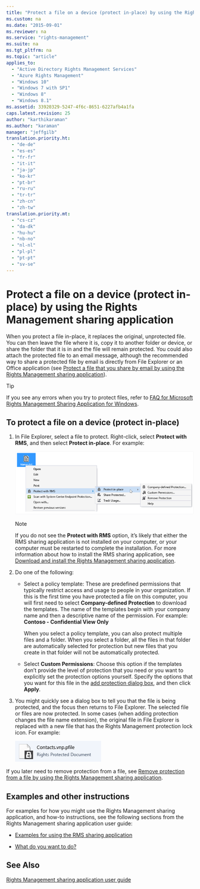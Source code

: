 ```yaml
---
title: "Protect a file on a device (protect in-place) by using the Rights Management sharing application"
ms.custom: na
ms.date: "2015-09-01"
ms.reviewer: na
ms.service: "rights-management"
ms.suite: na
ms.tgt_pltfrm: na
ms.topic: "article"
applies_to: 
  - "Active Directory Rights Management Services"
  - "Azure Rights Management"
  - "Windows 10"
  - "Windows 7 with SP1"
  - "Windows 8"
  - "Windows 8.1"
ms.assetid: 33920329-5247-4f6c-8651-6227afb4a1fa
caps.latest.revision: 25
author: "karthikaraman"
ms.author: "karaman"
manager: "jeffgilb"
translation.priority.ht: 
  - "de-de"
  - "es-es"
  - "fr-fr"
  - "it-it"
  - "ja-jp"
  - "ko-kr"
  - "pt-br"
  - "ru-ru"
  - "tr-tr"
  - "zh-cn"
  - "zh-tw"
translation.priority.mt: 
  - "cs-cz"
  - "da-dk"
  - "hu-hu"
  - "nb-no"
  - "nl-nl"
  - "pl-pl"
  - "pt-pt"
  - "sv-se"
---
```

# Protect a file on a device (protect in-place) by using the Rights Management sharing application
When you protect a file in-place, it replaces the original, unprotected file. You can then leave the file where it is, copy it to another folder or device, or share the folder that it is in and the file will remain protected. You could also attach the protected file to an email message, although the recommended way to share a protected file by email is directly from File Explorer or an Office application (see [Protect a file that you share by email by using the Rights Management sharing application](../../ems/RMS_Client/protect-a-file-that-you-share-by-email-by-using-the-rights-management-sharing-application.md)).

> [!TIP]
> If you see any errors when you try to protect files, refer to [FAQ for Microsoft Rights Management Sharing Application for Windows](http://go.microsoft.com/fwlink/?LinkId=303971).

## To protect a file on a device (protect in-place)

1.  In File Explorer, select a file to protect. Right-click, select **Protect with RMS**, and then select **Protect in-place**. For example:

    ![Protect in-place menu option](../../ems/RMS_Client/media/adrms_msrmsapp_sp_companydefined.png "ADRMS_MSRMSApp_SP_CompanyDefined")

    > [!NOTE]
    > If you do not see the **Protect with RMS** option, it’s likely that either the RMS sharing application is not installed on your computer, or your computer must be restarted to complete the installation. For more information about how to install the RMS sharing application, see [Download and install the Rights Management sharing application](../../ems/RMS_Client/download-and-install-the-rights-management-sharing-application.md).

2.  Do one of the following:

    -   Select a policy template: These are predefined permissions that typically restrict access and usage to people in your organization. If this is the first time you have protected a file on this computer, you will first need to select **Company-defined Protection** to download the templates. The name of the templates begin with your company name and then a descriptive name of the permission. For example: **Contoso - Confidential View Only**

        When you select a policy template, you can also protect multiple files and a folder. When you select a folder, all the files in that folder are automatically selected for protection but new files that you create in that folder will not be automatically protected.

    -   Select **Custom Permissions**: Choose this option if the templates don’t provide the level of protection that you need  or you want to explicitly set the protection options yourself. Specify the options that you want for this file in the [add protection dialog box](http://technet.microsoft.com/library/dn574738.aspx), and then click **Apply**.

3.  You might quickly see a dialog box to tell you that the file is being protected, and the focus then returns to File Explorer. The selected file or files are now protected. In some cases (when adding protection changes the file name extension), the original file in File Explorer is replaced with a new file that has the Rights Management protection lock icon. For example:

    ![Protected file with lock icon for the RMS sharing application](../../ems/RMS_Client/media/adrms_msrmsapp_pfile.png "ADRMS_MSRMSApp_Pfile")

If you later need to remove protection from a file, see [Remove protection from a file by using the Rights Management sharing application](../../ems/RMS_Client/remove-protection-from-a-file-by-using-the-rights-management-sharing-application.md).

## Examples and other instructions
For examples for how you might use the Rights Management sharing application, and how-to instructions, see the following sections from the Rights Management sharing application user guide:

-   [Examples for using the RMS sharing application](../../ems/RMS_Client/rights-management-sharing-application-user-guide.md#BKMK_SharingExamples)

-   [What do you want to do?](../../ems/RMS_Client/rights-management-sharing-application-user-guide.md#BKMK_SharingInstructions)

## See Also
[Rights Management sharing application user guide](../../ems/RMS_Client/rights-management-sharing-application-user-guide.md)

